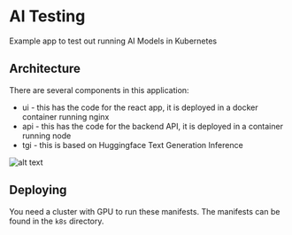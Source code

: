 # AI Testing

Example app to test out running AI Models in Kubernetes

## Architecture

There are several components in this application:
* ui - this has the code for the react app, it is deployed in a docker container running nginx
* api - this has the code for the backend API, it is deployed in a container running node
* tgi - this is based on Huggingface Text Generation Inference

![alt text](image.png)

## Deploying

You need a cluster with GPU to run these manifests. The manifests can be found in the `k8s` directory.
